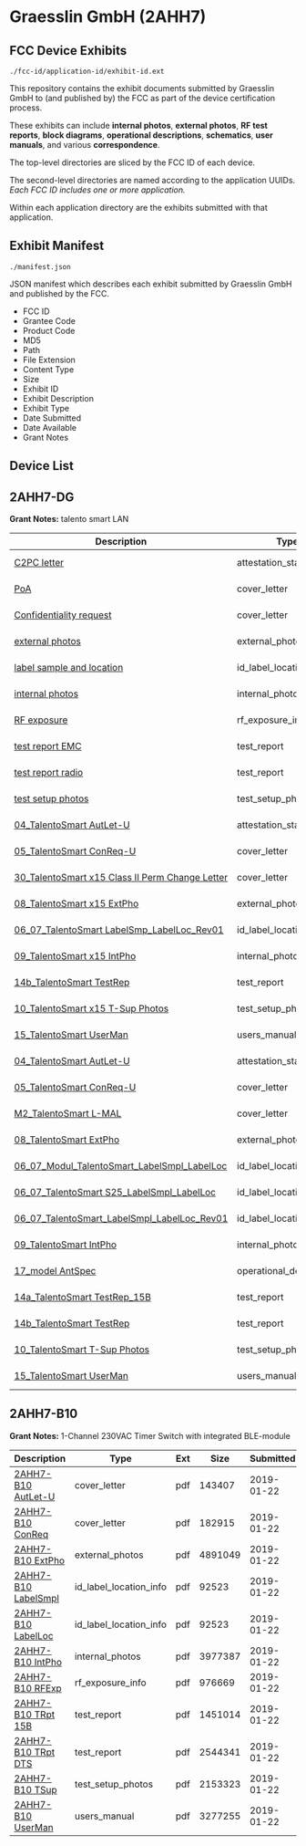 # Graesslin GmbH (2AHH7)
## FCC Device Exhibits

```
./fcc-id/application-id/exhibit-id.ext
```

This repository contains the exhibit documents submitted by Graesslin GmbH to (and published by) the FCC as part of the device certification process.

These exhibits can include **internal photos**, **external photos**, **RF test reports**, **block diagrams**, **operational descriptions**, **schematics**, **user manuals**, and various **correspondence**.

The top-level directories are sliced by the FCC ID of each device.

The second-level directories are named according to the application UUIDs. *Each FCC ID includes one or more application.*

Within each application directory are the exhibits submitted with that application. 

## Exhibit Manifest

```
./manifest.json
```

JSON manifest which describes each exhibit submitted by Graesslin GmbH and published by the FCC.

- FCC ID
- Grantee Code
- Product Code
- MD5
- Path
- File Extension
- Content Type
- Size
- Exhibit ID
- Exhibit Description
- Exhibit Type
- Date Submitted
- Date Available
- Grant Notes

## Device List
## 2AHH7-DG
**Grant Notes:** talento smart LAN

| Description | Type | Ext | Size | Submitted | Available |
| ----------- | ---- | --- | ---- | --------- | --------- |
| [C2PC letter](2AHH7-DG/a16957ad3cbfd548f2a149fcced45e58/3985969.pdf) | attestation_statements | pdf | 271151 | 2018-08-31 | 2018-08-31 |
| [PoA](2AHH7-DG/a16957ad3cbfd548f2a149fcced45e58/3985959.pdf) | cover_letter | pdf | 289568 | 2018-08-31 | 2018-08-31 |
| [Confidentiality request](2AHH7-DG/a16957ad3cbfd548f2a149fcced45e58/3985960.pdf) | cover_letter | pdf | 347695 | 2018-08-31 | 2018-08-31 |
| [external photos](2AHH7-DG/a16957ad3cbfd548f2a149fcced45e58/3985962.pdf) | external_photos | pdf | 212980 | 2018-08-31 | 2018-08-31 |
| [label sample and location](2AHH7-DG/a16957ad3cbfd548f2a149fcced45e58/3985961.pdf) | id_label_location_info | pdf | 211349 | 2018-08-31 | 2018-08-31 |
| [internal photos](2AHH7-DG/a16957ad3cbfd548f2a149fcced45e58/3985963.pdf) | internal_photos | pdf | 196007 | 2018-08-31 | 2018-08-31 |
| [RF exposure](2AHH7-DG/a16957ad3cbfd548f2a149fcced45e58/3985968.pdf) | rf_exposure_info | pdf | 710181 | 2018-08-31 | 2018-08-31 |
| [test report EMC](2AHH7-DG/a16957ad3cbfd548f2a149fcced45e58/3985965.pdf) | test_report | pdf | 1578193 | 2018-08-31 | 2018-08-31 |
| [test report radio](2AHH7-DG/a16957ad3cbfd548f2a149fcced45e58/3985966.pdf) | test_report | pdf | 2381423 | 2018-08-31 | 2018-08-31 |
| [test setup photos](2AHH7-DG/a16957ad3cbfd548f2a149fcced45e58/3985964.pdf) | test_setup_photos | pdf | 93083 | 2018-08-31 | 2018-08-31 |
| [04_TalentoSmart AutLet-U](2AHH7-DG/181002f75979205f6ddeccfd4748649b/3037440.pdf) | attestation_statements | pdf | 258809 | 2016-06-23 | 2016-06-23 |
| [05_TalentoSmart ConReq-U](2AHH7-DG/181002f75979205f6ddeccfd4748649b/3037441.pdf) | cover_letter | pdf | 796863 | 2016-06-23 | 2016-06-23 |
| [30_TalentoSmart x15 Class II Perm Change Letter](2AHH7-DG/181002f75979205f6ddeccfd4748649b/3037489.pdf) | cover_letter | pdf | 592253 | 2016-06-23 | 2016-06-23 |
| [08_TalentoSmart x15 ExtPho](2AHH7-DG/181002f75979205f6ddeccfd4748649b/3037477.pdf) | external_photos | pdf | 79484 | 2016-06-23 | 2016-06-23 |
| [06_07_TalentoSmart LabelSmp_LabelLoc_Rev01](2AHH7-DG/181002f75979205f6ddeccfd4748649b/3037476.pdf) | id_label_location_info | pdf | 27930 | 2016-06-23 | 2016-06-23 |
| [09_TalentoSmart x15 IntPho](2AHH7-DG/181002f75979205f6ddeccfd4748649b/3037478.pdf) | internal_photos | pdf | 92190 | 2016-06-23 | 2016-06-23 |
| [14b_TalentoSmart TestRep](2AHH7-DG/181002f75979205f6ddeccfd4748649b/3037483.pdf) | test_report | pdf | 1693925 | 2016-06-23 | 2016-06-23 |
| [10_TalentoSmart x15 T-Sup Photos](2AHH7-DG/181002f75979205f6ddeccfd4748649b/3037479.pdf) | test_setup_photos | pdf | 105258 | 2016-06-23 | 2016-06-23 |
| [15_TalentoSmart UserMan](2AHH7-DG/181002f75979205f6ddeccfd4748649b/3037453.pdf) | users_manual | pdf | 1376995 | 2016-06-23 | 2016-06-23 |
| [04_TalentoSmart AutLet-U](2AHH7-DG/8d3e5e72deb3b555686bd1cdda43eb18/3037440.pdf) | attestation_statements | pdf | 258809 | 2016-06-23 | 2016-06-23 |
| [05_TalentoSmart ConReq-U](2AHH7-DG/8d3e5e72deb3b555686bd1cdda43eb18/3037441.pdf) | cover_letter | pdf | 796863 | 2016-06-23 | 2016-06-23 |
| [M2_TalentoSmart L-MAL](2AHH7-DG/8d3e5e72deb3b555686bd1cdda43eb18/3037459.pdf) | cover_letter | pdf | 803425 | 2016-06-23 | 2016-06-23 |
| [08_TalentoSmart ExtPho](2AHH7-DG/8d3e5e72deb3b555686bd1cdda43eb18/3037445.pdf) | external_photos | pdf | 94321 | 2016-06-23 | 2016-06-23 |
| [06_07_Modul_TalentoSmart_LabelSmpl_LabelLoc](2AHH7-DG/8d3e5e72deb3b555686bd1cdda43eb18/3037442.pdf) | id_label_location_info | pdf | 49137 | 2016-06-23 | 2016-06-23 |
| [06_07_TalentoSmart S25_LabelSmpl_LabelLoc](2AHH7-DG/8d3e5e72deb3b555686bd1cdda43eb18/3037443.pdf) | id_label_location_info | pdf | 68233 | 2016-06-23 | 2016-06-23 |
| [06_07_TalentoSmart_LabelSmpl_LabelLoc_Rev01](2AHH7-DG/8d3e5e72deb3b555686bd1cdda43eb18/3037444.pdf) | id_label_location_info | pdf | 118292 | 2016-06-23 | 2016-06-23 |
| [09_TalentoSmart IntPho](2AHH7-DG/8d3e5e72deb3b555686bd1cdda43eb18/3037446.pdf) | internal_photos | pdf | 135706 | 2016-06-23 | 2016-06-23 |
| [17_model AntSpec](2AHH7-DG/8d3e5e72deb3b555686bd1cdda43eb18/3037458.pdf) | operational_description | pdf | 262900 | 2016-06-23 | 2016-06-23 |
| [14a_TalentoSmart TestRep_15B](2AHH7-DG/8d3e5e72deb3b555686bd1cdda43eb18/3037451.pdf) | test_report | pdf | 2641521 | 2016-06-23 | 2016-06-23 |
| [14b_TalentoSmart TestRep](2AHH7-DG/8d3e5e72deb3b555686bd1cdda43eb18/3037452.pdf) | test_report | pdf | 2356905 | 2016-06-23 | 2016-06-23 |
| [10_TalentoSmart T-Sup Photos](2AHH7-DG/8d3e5e72deb3b555686bd1cdda43eb18/3037447.pdf) | test_setup_photos | pdf | 105298 | 2016-06-23 | 2016-06-23 |
| [15_TalentoSmart UserMan](2AHH7-DG/8d3e5e72deb3b555686bd1cdda43eb18/3037453.pdf) | users_manual | pdf | 1376995 | 2016-06-23 | 2016-06-23 |
## 2AHH7-B10
**Grant Notes:** 1-Channel 230VAC Timer Switch with integrated BLE-module

| Description | Type | Ext | Size | Submitted | Available |
| ----------- | ---- | --- | ---- | --------- | --------- |
| [2AHH7-B10 AutLet-U](2AHH7-B10/8b016d48124e189f81f620aa3f51f1dd/4138204.pdf) | cover_letter | pdf | 143407 | 2019-01-22 | 2019-01-22 |
| [2AHH7-B10  ConReq](2AHH7-B10/8b016d48124e189f81f620aa3f51f1dd/4138205.pdf) | cover_letter | pdf | 182915 | 2019-01-22 | 2019-01-22 |
| [2AHH7-B10 ExtPho](2AHH7-B10/8b016d48124e189f81f620aa3f51f1dd/4138208.pdf) | external_photos | pdf | 4891049 | 2019-01-22 | 2019-01-22 |
| [2AHH7-B10 LabelSmpl](2AHH7-B10/8b016d48124e189f81f620aa3f51f1dd/4138207.pdf) | id_label_location_info | pdf | 92523 | 2019-01-22 | 2019-01-22 |
| [2AHH7-B10 LabelLoc](2AHH7-B10/8b016d48124e189f81f620aa3f51f1dd/4138207.pdf) | id_label_location_info | pdf | 92523 | 2019-01-22 | 2019-01-22 |
| [2AHH7-B10 IntPho](2AHH7-B10/8b016d48124e189f81f620aa3f51f1dd/4138209.pdf) | internal_photos | pdf | 3977387 | 2019-01-22 | 2019-01-22 |
| [2AHH7-B10 RFExp](2AHH7-B10/8b016d48124e189f81f620aa3f51f1dd/4138219.pdf) | rf_exposure_info | pdf | 976669 | 2019-01-22 | 2019-01-22 |
| [2AHH7-B10 TRpt 15B](2AHH7-B10/8b016d48124e189f81f620aa3f51f1dd/4138214.pdf) | test_report | pdf | 1451014 | 2019-01-22 | 2019-01-22 |
| [2AHH7-B10 TRpt DTS](2AHH7-B10/8b016d48124e189f81f620aa3f51f1dd/4138215.pdf) | test_report | pdf | 2544341 | 2019-01-22 | 2019-01-22 |
| [2AHH7-B10 TSup](2AHH7-B10/8b016d48124e189f81f620aa3f51f1dd/4138210.pdf) | test_setup_photos | pdf | 2153323 | 2019-01-22 | 2019-01-22 |
| [2AHH7-B10 UserMan](2AHH7-B10/8b016d48124e189f81f620aa3f51f1dd/4138216.pdf) | users_manual | pdf | 3277255 | 2019-01-22 | 2019-01-22 |
